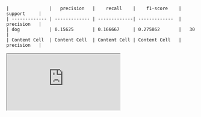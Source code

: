 ```

|               |   precision   |    recall    |    f1-score    |   support     |
| ------------- | ------------- | -------------| -------------  |   precision   |
| dog           | 0.15625       | 0.166667     | 0.275862       |   30          |
| Content Cell  | Content Cell  | Content Cell | Content Cell   |   precision   |

```


<iframe src="https://github.com/saugatapaul1010/Classification-pipeline-for-transfer-learning/blob/master/data_df/train.csv"></iframe>

